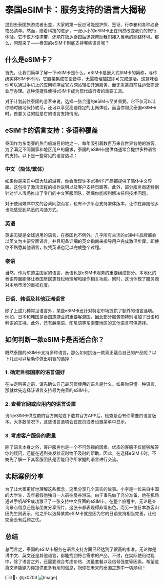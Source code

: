 # 泰国eSIM卡：服务支持的语言大揭秘

提到去泰国旅游或者出差，大家的第一反应可能是护照、签证、行李箱和各种必备物品清单。然而，随着科技的进步，一张小小的eSIM卡正在悄然改变我们的旅行体验。它不仅方便携带，还能在抵达泰国后迅速帮助我们接入当地的网络环境。那么，问题来了——泰国的eSIM卡到底支持哪些语言呢？

## 什么是eSIM卡？

首先，让我们简单了解一下eSIM卡是什么。eSIM卡是嵌入式SIM卡的简称，与传统实体SIM卡不同，它直接集成在设备中，无需物理插拔即可完成激活。这意味着你可以通过手机上的应用程序或官方网站轻松开通服务，而无需亲自前往运营商营业厅办理。这种便捷性使得eSIM卡成为现代旅行者的重要工具。

对于计划前往泰国的游客来说，选择一张合适的eSIM卡至关重要。它不仅可以让你随时随地保持联系，还可以享受高速稳定的上网体验。而当你购买泰国eSIM卡时，首要关注的就是它的语言支持情况。

## eSIM卡的语言支持：多语种覆盖

泰国作为东南亚的热门旅游目的地之一，每年吸引着数百万来自世界各地的游客。为了满足不同国家和地区用户的需求，泰国的eSIM卡提供商通常会提供多种语言的支持。以下是一些常见的语言选项：

### 中文（简体/繁体）
如果你是来自中国大陆的游客，你会发现许多eSIM卡产品都提供了简体中文界面。这包括了激活流程的操作说明以及客户支持页面等。此外，部分服务商还特别针对华人市场推出了专门的中文客服团队，确保你能顺利解决任何技术问题。

对于使用繁体中文的台湾同胞而言，也有不少平台支持繁体版本，让你在异国他乡也能感受到熟悉的沟通方式。

### 英语
英语无疑是全球通用的语言，在泰国也不例外。几乎所有主流的eSIM卡品牌都会以英文为主要界面语言，并且配备详细的英文指南来指导用户完成激活步骤。即使你不熟悉其他语言，仅凭英语也足以完成整个过程。

### 泰语
当然，作为东道主国家的语言，泰语也是eSIM卡服务的重要组成部分。本地化的泰语界面能够让泰国居民更轻松地理解和操作相关功能。同时，这也体现了服务商对本地市场的重视程度。

### 日语、韩语及其他亚洲语言
除了上述几种常见语言外，某些eSIM卡还针对特定市场提供了额外的语言选项。例如，日本和韩国是泰国旅游业的重要客源国，因此部分服务商特别增加了日语和韩语的支持。此外，还有越南语、印尼语等东南亚地区的其他语言可供选择。

## 如何判断一款eSIM卡是否适合你？

既然泰国的eSIM卡支持多种语言，那么如何挑选一款真正适合自己的产品呢？以下几点可以帮助你做出明智的选择：

### 1. 确定目标国家的语言偏好
在决定购买之前，请先确认自己最习惯使用的语言是什么。如果你只懂一种语言，那就优先选择该语言支持最为完善的eSIM卡。

### 2. 查看官网或应用内的语言设置
访问eSIM卡供应商的官方网站或下载其官方APP后，检查是否有你需要的语言版本。大多数情况下，这些语言选项会在首页或者设置菜单中显示。

### 3. 考虑客户服务的质量
除了语言本身之外，客户服务也是一个不可忽视的因素。优质的客服不仅能够解答你的疑问，还能在遇到突发状况时给予及时的帮助。因此，在选择eSIM卡时，不妨先了解一下其客服团队是否能用你所掌握的语言进行交流。

## 实际案例分享

为了让大家更好地理解这些概念，这里分享几个真实的故事。小李是一位来自中国的大学生，去年暑假他独自一人前往曼谷游玩。由于事先做了充分准备，他在机场通过手机APP成功激活了一张支持中文界面的eSIM卡。在整个旅程中，无论是查询景点信息还是与朋友分享照片，这张卡都表现得非常出色。而另一位日本游客山田先生则表示，他之所以选择某款eSIM卡就是因为它的日语支持相当完善，让他完全没有后顾之忧。

## 总结

总而言之，泰国的eSIM卡服务在语言支持方面已经达到了很高的水准。无论你是讲中文、英文还是其他语言，都能找到符合需求的产品。不过，在实际使用过程中，除了语言之外，还需要综合考虑价格、流量套餐以及信号强度等因素。希望这篇文章能够为你提供更多有用的信息，祝你在未来的泰国之旅中一切顺利！

[TG💪+ @jx0703 ![Image](https://github.com/user-attachments/assets/dbca1d08-cadb-493c-b0ec-ad6f7a83f270)]